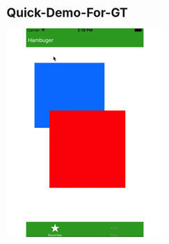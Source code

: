 # Quick-Demo-For-GT

![](https://raw.githubusercontent.com/matthewlui/Quick-Demo-For-GT/master/Quick%20Demo.gif)
